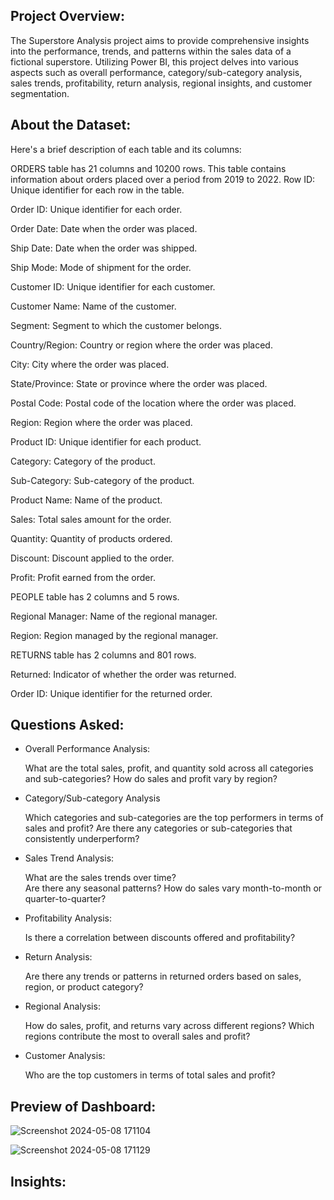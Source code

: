 ## Project Overview:
The Superstore Analysis project aims to provide comprehensive insights into the performance, trends, and patterns within the sales data of a fictional superstore. Utilizing Power BI, this project delves into various aspects such as overall performance, category/sub-category analysis, sales trends, profitability, return analysis, regional insights, and customer segmentation.

## About the Dataset:
Here's a brief description of each table and its columns:

ORDERS table has 21 columns and 10200 rows. This table contains information about orders placed over a period from 2019 to 2022.
  Row ID: Unique identifier for each row in the table.
  
  Order ID: Unique identifier for each order.
  
  Order Date: Date when the order was placed.
  
  Ship Date: Date when the order was shipped.
  
  Ship Mode: Mode of shipment for the order.
  
  Customer ID: Unique identifier for each customer.
  
  Customer Name: Name of the customer.
  
  Segment: Segment to which the customer belongs.
  
  Country/Region: Country or region where the order was placed.
  
  City: City where the order was placed.
  
  State/Province: State or province where the order was placed.
  
  Postal Code: Postal code of the location where the order was placed.
  
  Region: Region where the order was placed.
  
  Product ID: Unique identifier for each product.
  
  Category: Category of the product.
  
  Sub-Category: Sub-category of the product.
  
  Product Name: Name of the product.
  
  Sales: Total sales amount for the order.
  
  Quantity: Quantity of products ordered.
  
  Discount: Discount applied to the order.
  
  Profit: Profit earned from the order.

PEOPLE table has 2 columns and 5 rows.
  
  Regional Manager: Name of the regional manager.
  
  Region: Region managed by the regional manager.

RETURNS table has 2 columns and 801 rows.
  
  Returned: Indicator of whether the order was returned.
  
  Order ID: Unique identifier for the returned order.


## Questions Asked:
- Overall Performance Analysis:
 
    What are the total sales, profit, and quantity sold across all categories and sub-categories?
    How do sales and profit vary by region?
  
- Category/Sub-category Analysis
  
    Which categories and sub-categories are the top performers in terms of sales and profit?
    Are there any categories or sub-categories that consistently underperform?
- Sales Trend Analysis:

    What are the sales trends over time?  
    Are there any seasonal patterns? How do sales vary month-to-month or quarter-to-quarter?
- Profitability Analysis:

  Is there a correlation between discounts offered and profitability?
- Return Analysis:

   Are there any trends or patterns in returned orders based on sales, region, or product category?
- Regional Analysis:

   How do sales, profit, and returns vary across different regions?
    Which regions contribute the most to overall sales and profit?
- Customer Analysis:

   Who are the top customers in terms of total sales and profit?


## Preview of Dashboard:





![Screenshot 2024-05-08 171104](https://github.com/ksashi95/Sample-Superstore-PowerBi-Project/assets/122461940/876c07d9-0b78-4479-9dc5-dba33f28915c)




![Screenshot 2024-05-08 171129](https://github.com/ksashi95/Sample-Superstore-PowerBi-Project/assets/122461940/6fe17b98-d0ec-49e5-a006-501b23ce9949)




## Insights:




  
